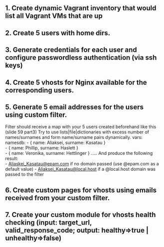## 1.	Create dynamic Vagrant inventory that would list all Vagrant VMs that are up
## 2.	Create 5 users with home dirs.
## 3.	Generate credentials for each user and configure passwordless authentication (via ssh keys)
## 4.	Create 5 vhosts for Nginx available for the corresponding users.
## 5.	Generate 5 email addresses for the users using custom filter.
Filter should receive a map with your 5 users created beforehand like this (slide 59 part3)
Try to use lists|file|dictionaries with excess number of names/surnames and form name/surname pairs dynamically.
        vars:
            namesdb:
                - { name: Aliaksei, surname: Kasatau }         
                - { name: Phillip, surname: Haslett }         
                - { name: Veronika, surname: Hettlinger }
                      .....
And produce the following result:  
    - Aliaskei_Kasatau@epam.com if no domain passed (use @epam.com as a default value)
    - Aliaksei_Kasatau@local.host if a @local.host domain was passed to the filter

## 6.	Create custom pages for vhosts using emails received from your custom filter.
## 7.	Create your custom module for vhosts health checking (input: target_url, valid_response_code; output: healthy=>true | unhealthy=>false)
